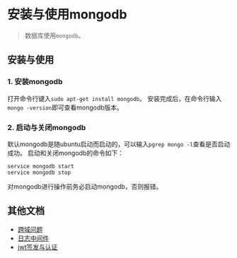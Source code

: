 # 安装与使用mongodb
> 数据库使用`mongodb`。

## 安装与使用
### 1. 安装mongodb
打开命令行键入`sudo apt-get install mongodb`。
安装完成后，在命令行输入`mongo -version`即可查看mongodb版本。

### 2. 启动与关闭mongodb
默认mongodb是随ubuntu启动而启动的，可以输入`pgrep mongo -l`查看是否启动成功。
启动和关闭mongodb的命令如下：

```
service mongodb start
service mongodb stop
```

对mongodb进行操作前务必启动mongodb，否则报错。


## 其他文档
  - [跨域问题](./跨域问题.md)
  - [日志中间件](./日志中间件.md)
  - [jwt签发与认证](docs/jwt签发与认证.md)
